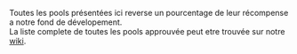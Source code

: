 Toutes les pools présentées ici reverse un pourcentage de leur récompense a notre fond de dévelopement.  
La liste complete de toutes les pools approuvée peut etre trouvée sur notre [wiki](https://github.com/XDagger/xdag/wiki/White-List).